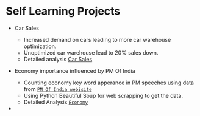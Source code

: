 # Self Learning Projects 
- Car Sales 
    - Increased demand on cars leading to more car warehouse optimization.
    - Unoptimized car warehouse lead to 20% sales down. 
    - Detailed analysis [Car Sales](https://github.com/monisha-anila/Hackathons/blob/main/Projects/Car%20Sales.md)


- Economy importance influenced by PM Of India 
    - Counting economy key word apperance in PM speeches using data from [`PM Of India webisite`](https://www.pmindia.gov.in/en/)
    - Using Python Beautiful Soup for web scrapping to get the data.
    - Detailed Analysis [`Economy`]() 


- 
    
